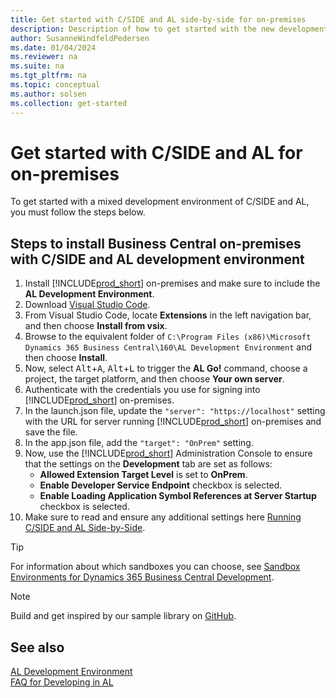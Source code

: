 ```yaml
---
title: Get started with C/SIDE and AL side-by-side for on-premises
description: Description of how to get started with the new development environment along with C/SIDE.
author: SusanneWindfeldPedersen
ms.date: 01/04/2024
ms.reviewer: na
ms.suite: na
ms.tgt_pltfrm: na
ms.topic: conceptual
ms.author: solsen
ms.collection: get-started
---
```


# Get started with C/SIDE and AL for on-premises

To get started with a mixed development environment of C/SIDE and AL, you must follow the steps below.

## Steps to install Business Central on-premises with C/SIDE and AL development environment

1. Install [!INCLUDE[prod_short](../includes/prod_short.md)] on-premises and make sure to include the **AL Development Environment**.
2. Download [Visual Studio Code](https://code.visualstudio.com/Download).  
3. From Visual Studio Code, locate **Extensions** in the left navigation bar, and then choose **Install from vsix**. 
4. Browse to the equivalent folder of `C:\Program Files (x86)\Microsoft Dynamics 365 Business Central\160\AL Development Environment` and then choose **Install**.
5. Now, select <kbd>Alt</kbd>+<kbd>A</kbd>, <kbd>Alt</kbd>+<kbd>L</kbd> to trigger the **AL Go!** command, choose a project, the target platform, and then choose **Your own server**.  
6. Authenticate with the credentials you use for signing into [!INCLUDE[prod_short](../includes/prod_short.md)] on-premises.  
7. In the launch.json file, update the `"server": "https://localhost"` setting with the URL for server running [!INCLUDE[prod_short](../includes/prod_short.md)] on-premises and save the file.
8. In the app.json file, add the `"target": "OnPrem"` setting.
9. Now, use the [!INCLUDE[prod_short](../includes/prod_short.md)] Administration Console to ensure that the settings on the **Development** tab are set as follows: 
    - **Allowed Extension Target Level** is set to **OnPrem**.
    - **Enable Developer Service Endpoint** checkbox is selected. 
    - **Enable Loading Application Symbol References at Server Startup** checkbox is selected.
10. Make sure to read and ensure any additional settings here [Running C/SIDE and AL Side-by-Side](devenv-running-cside-and-al-side-by-side.md).

> [!TIP]  
> For information about which sandboxes you can choose, see [Sandbox Environments for Dynamics 365 Business Central Development](devenv-sandbox-overview.md).

> [!NOTE]  
> Build and get inspired by our sample library on [GitHub](https://github.com/Microsoft/al).

## See also 
[AL Development Environment](devenv-reference-overview.md)    
[FAQ for Developing in AL](devenv-dev-faq.md)  
